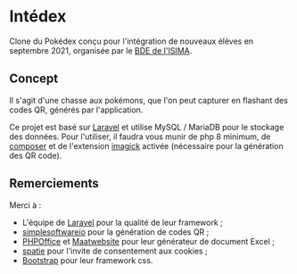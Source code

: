 # Intédex

Clone du Pokédex conçu pour l'intégration de nouveaux élèves en septembre 2021, organisée par le [BDE de l'ISIMA](https://bde.isima.fr/). 


## Concept

Il s'agit d'une chasse aux pokémons, que l'on peut capturer en flashant des codes QR, générés par l'application.

Ce projet est basé sur [Laravel](https://laravel.com/) et utilise MySQL / MariaDB pour le stockage des données.
Pour l'utiliser, il faudra vous munir de php 8 minimum, de [composer](https://getcomposer.org/) et de l'extension [imagick](https://www.php.net/manual/fr/class.imagick.php) activée (nécessaire pour la génération des QR code).

## Remerciements

Merci à :
- L'équipe de [Laravel](https://laravel.com/) pour la qualité de leur framework ;
- [simplesoftwareio](https://github.com/SimpleSoftwareIO/simple-qrcode) pour la génération de codes QR ;
- [PHPOffice](https://github.com/PHPOffice/phpspreadsheet/) et [Maatwebsite](https://github.com/Maatwebsite/Laravel-Excel) pour leur générateur de document Excel ;
- [spatie](https://github.com/spatie/laravel-cookie-consent) pour l'invite de consentement aux cookies ;
- [Bootstrap](https://getbootstrap.com/) pour leur framework css.
